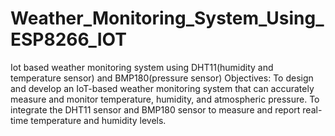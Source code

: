 # Weather_Monitoring_System_Using_ESP8266_IOT
Iot based weather monitoring system using DHT11(humidity and temperature sensor) and BMP180(pressure sensor)
Objectives:
To design and develop an IoT-based weather monitoring system that can accurately measure and monitor temperature, humidity, and atmospheric pressure.
To integrate the DHT11 sensor and BMP180 sensor to measure and report real-time temperature and humidity levels.
